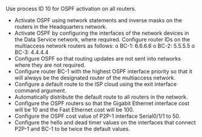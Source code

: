 Use process ID 10 for OSPF activation on all routers. 
- Activate OSPF using network statements and inverse masks on the routers in the Headquarters network.
- Activate OSPF by configuring the interfaces of the network devices in the Data Service network, where 
required.
 Configure router IDs on the multiaccess network routers as follows:
o BC-1: 6.6.6.6
o BC-2: 5.5.5.5
o BC-3: 4.4.4.4
- Configure OSPF so that routing updates are not sent into networks where they are not required.
- Configure router BC-1 with the highest OSPF interface priority so that it will always be the designated 
router of the multiaccess network.
- Configure a default route to the ISP cloud using the exit interface command argument.
- Automatically distribute the default route to all routers in the network.
- Configure the OSPF routers so that the Gigabit Ethernet interface cost will be 10 and the Fast Ethernet 
cost will be 100.
- Configure the OSPF cost value of P2P-1 interface Serial0/1/1 to 50.
- Configure the hello and dead timer values on the interfaces that connect P2P-1 and BC-1 to be twice the 
default values.
